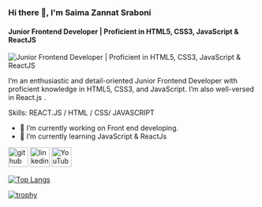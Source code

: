 ### Hi there 👋, I'm Saima Zannat Sraboni
#### Junior Frontend Developer | Proficient in HTML5, CSS3, JavaScript & ReactJS
![Junior Frontend Developer | Proficient in HTML5, CSS3, JavaScript & ReactJS](https://media.licdn.com/dms/image/D5616AQH8ZIWF0Dw4Pw/profile-displaybackgroundimage-shrink_350_1400/0/1713260990052?e=1718841600&v=beta&t=QX0FIfO5FTWwnwhfuihJGci2tsPec_6QPd1vO2XEztw)

 I’m an enthusiastic and detail-oriented Junior Frontend Developer with proficient knowledge in HTML5, CSS3, and JavaScript. I’m also well-versed in React.js .

Skills:  REACT.JS / HTML / CSS/ JAVASCRIPT

- 🔭 I’m currently working on Front end developing. 
- 🌱 I’m currently learning JavaScript & ReactJs 


[<img src='https://cdn.jsdelivr.net/npm/simple-icons@3.0.1/icons/github.svg' alt='github' height='40'>](https://github.com/ZannatSrab)  [<img src='https://cdn.jsdelivr.net/npm/simple-icons@3.0.1/icons/linkedin.svg' alt='linkedin' height='40'>](https://www.linkedin.com/in/https://www.linkedin.com/in/saima-sraboni//)  [<img src='https://cdn.jsdelivr.net/npm/simple-icons@3.0.1/icons/youtube.svg' alt='YouTube' height='40'>](https://www.youtube.com/channel/https://youtube.com/@blackishh7681?si=gbosGkRTd83N7mp6)  

[![Top Langs](https://github-readme-stats.vercel.app/api/top-langs/?username=ZannatSrab)](https://github.com/anuraghazra/github-readme-stats)


[![trophy](https://github-profile-trophy.vercel.app/?username=ZannatSrab)](https://github.com/ryo-ma/github-profile-trophy)
